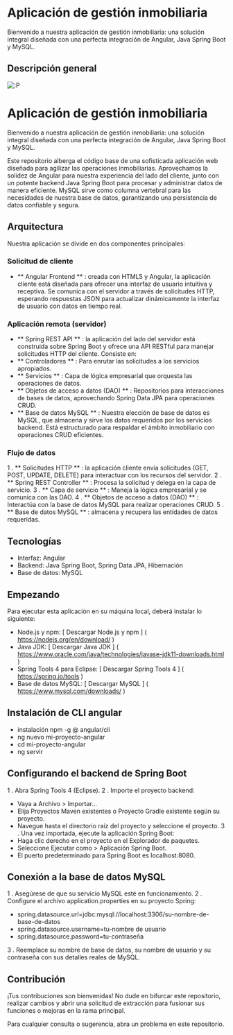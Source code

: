# Aplicación de gestión inmobiliaria

Bienvenido a nuestra aplicación de gestión inmobiliaria: una solución integral diseñada con una perfecta integración de Angular, Java Spring Boot y MySQL.

## Descripción general

![:P](https://i.postimg.cc/YSpRBKZp/Captura-de-pantalla-2024-04-12-015145.png)

# Aplicación de gestión inmobiliaria

Bienvenido a nuestra aplicación de gestión inmobiliaria: una solución integral diseñada con una perfecta integración de Angular, Java Spring Boot y MySQL.

Este repositorio alberga el código base de una sofisticada aplicación web diseñada para agilizar las operaciones inmobiliarias. Aprovechamos la solidez de Angular para nuestra experiencia del lado del cliente, junto con un potente backend Java Spring Boot para procesar y administrar datos de manera eficiente. MySQL sirve como columna vertebral para las necesidades de nuestra base de datos, garantizando una persistencia de datos confiable y segura.

## Arquitectura

Nuestra aplicación se divide en dos componentes principales:

### Solicitud de cliente

-  ** Angular Frontend ** : creada con HTML5 y Angular, la aplicación cliente está diseñada para ofrecer una interfaz de usuario intuitiva y receptiva. Se comunica con el servidor a través de solicitudes HTTP, esperando respuestas JSON para actualizar dinámicamente la interfaz de usuario con datos en tiempo real.

### Aplicación remota (servidor)

-  ** Spring REST API ** : la aplicación del lado del servidor está construida sobre Spring Boot y ofrece una API RESTful para manejar solicitudes HTTP del cliente. Consiste en:
  -  ** Controladores ** : Para enrutar las solicitudes a los servicios apropiados.
  -  ** Servicios ** : Capa de lógica empresarial que orquesta las operaciones de datos.
  -  ** Objetos de acceso a datos (DAO) ** : Repositorios para interacciones de bases de datos, aprovechando Spring Data JPA para operaciones CRUD.
-  ** Base de datos MySQL ** : Nuestra elección de base de datos es MySQL, que almacena y sirve los datos requeridos por los servicios backend. Está estructurado para respaldar el ámbito inmobiliario con operaciones CRUD eficientes.

### Flujo de datos

1 .  ** Solicitudes HTTP ** : la aplicación cliente envía solicitudes (GET, POST, UPDATE, DELETE) para interactuar con los recursos del servidor.
2 .  ** Spring REST Controller ** : Procesa la solicitud y delega en la capa de servicio.
3 .  ** Capa de servicio ** : Maneja la lógica empresarial y se comunica con las DAO.
4 .  ** Objetos de acceso a datos (DAO) ** : Interactúa con la base de datos MySQL para realizar operaciones CRUD.
5 .  ** Base de datos MySQL ** : almacena y recupera las entidades de datos requeridas.

## Tecnologías

- Interfaz: Angular
- Backend: Java Spring Boot, Spring Data JPA, Hibernación
- Base de datos: MySQL

## Empezando

Para ejecutar esta aplicación en su máquina local, deberá instalar lo siguiente:

- Node.js y npm: [ Descargar Node.js y npm ] ( https://nodejs.org/en/download/ )
- Java JDK: [ Descargar Java JDK ] ( https://www.oracle.com/java/technologies/javase-jdk11-downloads.html )
- Spring Tools 4 para Eclipse: [ Descargar Spring Tools 4 ] ( https://spring.io/tools )
- Base de datos MySQL: [ Descargar MySQL ] ( https://www.mysql.com/downloads/ )

## Instalación de CLI angular

- instalación npm -g @ angular/cli
- ng nuevo mi-proyecto-angular
- cd mi-proyecto-angular
- ng servir

## Configurando el backend de Spring Boot

1 . Abra Spring Tools 4 (Eclipse).
2 . Importe el proyecto backend:
- Vaya a Archivo > Importar...
- Elija Proyectos Maven existentes o Proyecto Gradle existente según su proyecto.
- Navegue hasta el directorio raíz del proyecto y seleccione el proyecto.
3 . Una vez importada, ejecute la aplicación Spring Boot:
- Haga clic derecho en el proyecto en el Explorador de paquetes.
- Seleccione Ejecutar como > Aplicación Spring Boot.
- El puerto predeterminado para Spring Boot es localhost:8080.

## Conexión a la base de datos MySQL

1 . Asegúrese de que su servicio MySQL esté en funcionamiento.
2 . Configure el archivo application.properties en su proyecto Spring:

- spring.datasource.url=jdbc:mysql://localhost:3306/su-nombre-de-base-de-datos
- spring.datasource.username=tu-nombre de usuario
- spring.datasource.password=tu-contraseña

3 . Reemplace su nombre de base de datos, su nombre de usuario y su contraseña con sus detalles reales de MySQL.

## Contribución

¡Tus contribuciones son bienvenidas! No dude en bifurcar este repositorio, realizar cambios y abrir una solicitud de extracción para fusionar sus funciones o mejoras en la rama principal.

Para cualquier consulta o sugerencia, abra un problema en este repositorio.
